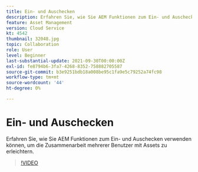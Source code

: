 ```yaml
---
title: Ein- und Auschecken
description: Erfahren Sie, wie Sie AEM Funktionen zum Ein- und Auschecken verwenden können, um die Zusammenarbeit mehrerer Benutzer mit Assets zu erleichtern.
feature: Asset Management
version: Cloud Service
kt: 4542
thumbnail: 32048.jpg
topic: Collaboration
role: User
level: Beginner
last-substantial-update: 2021-09-30T00:00:00Z
exl-id: fe8794b6-3fa7-4268-8352-758882705587
source-git-commit: b3e9251bdb18a008be95c1fa9e5c79252a74fc98
workflow-type: tm+mt
source-wordcount: '44'
ht-degree: 0%

---
```


# Ein- und Auschecken

Erfahren Sie, wie Sie AEM Funktionen zum Ein- und Auschecken verwenden können, um die Zusammenarbeit mehrerer Benutzer mit Assets zu erleichtern.

>[!VIDEO](https://video.tv.adobe.com/v/32048?quality=12&learn=on)
